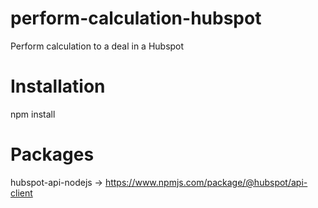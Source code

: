 # perform-calculation-hubspot
Perform calculation to a deal in a Hubspot

# Installation
npm install

# Packages
hubspot-api-nodejs -> https://www.npmjs.com/package/@hubspot/api-client
